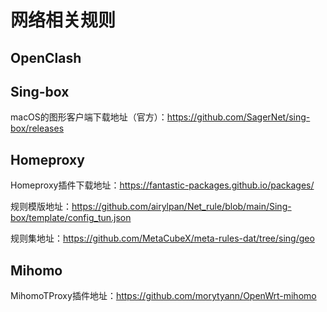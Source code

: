 # 网络相关规则

## OpenClash

## Sing-box

macOS的图形客户端下载地址（官方）：https://github.com/SagerNet/sing-box/releases

## Homeproxy

Homeproxy插件下载地址：https://fantastic-packages.github.io/packages/

规则模版地址：https://github.com/airylpan/Net_rule/blob/main/Sing-box/template/config_tun.json

规则集地址：https://github.com/MetaCubeX/meta-rules-dat/tree/sing/geo

## Mihomo
MihomoTProxy插件地址：https://github.com/morytyann/OpenWrt-mihomo
